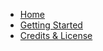 - [Home](/)
- [Getting Started](/getting_started.md)
- [Credits & License](/credits_and_license.md)
